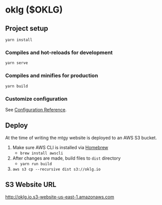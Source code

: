 # oklg (\$OKLG)

## Project setup

```
yarn install
```

### Compiles and hot-reloads for development

```
yarn serve
```

### Compiles and minifies for production

```
yarn build
```

### Customize configuration

See [Configuration Reference](https://cli.vuejs.org/config/).

## Deploy

At the time of writing the mtgy website is deployed to an AWS S3 bucket.

1. Make sure AWS CLI is installed via [Homebrew](https://brew.sh/)
   - `brew install awscli`
2. After changes are made, build files to `dist` directory
   - `yarn run build`
3. `aws s3 cp --recursive dist s3://oklg.io`

## S3 Website URL

http://oklg.io.s3-website-us-east-1.amazonaws.com
